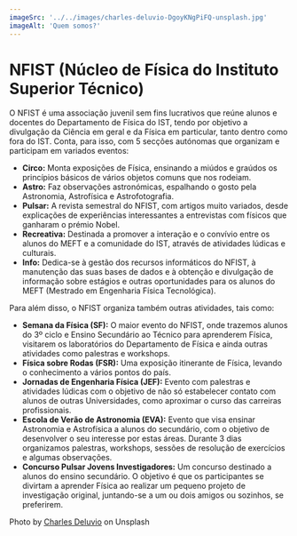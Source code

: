 ```yaml
---
imageSrc: '../../images/charles-deluvio-DgoyKNgPiFQ-unsplash.jpg'
imageAlt: 'Quem somos?'
---
```


# NFIST (Núcleo de Física do Instituto Superior Técnico)

O NFIST é uma associação juvenil sem fins lucrativos que reúne alunos e docentes do Departamento de Física do IST, tendo por objetivo a divulgação da Ciência em geral e da Física em particular, tanto dentro como fora do IST. Conta, para isso, com 5 secções autónomas que organizam e participam em variados eventos:

-   **Circo:** Monta exposições de Física, ensinando a miúdos e graúdos os princípios básicos de vários objetos comuns que nos rodeiam.
-   **Astro:** Faz observações astronómicas, espalhando o gosto pela Astronomia, Astrofísica e Astrofotografia.
-   **Pulsar:** A revista semestral do NFIST, com artigos muito variados, desde explicações de experiências interessantes a entrevistas com físicos que ganharam o prémio Nobel.
-   **Recreativa:** Destinada a promover a interação e o convívio entre os alunos do MEFT e a comunidade do IST, através de atividades lúdicas e culturais.
-   **Info:** Dedica-se à gestão dos recursos informáticos do NFIST, à manutenção das suas bases de dados e à obtenção e divulgação de informação sobre estágios e outras oportunidades para os alunos do MEFT (Mestrado em Engenharia Física Tecnológica).

Para além disso, o NFIST organiza também outras atividades, tais como:

-   **Semana da Física (SF):** O maior evento do NFIST, onde trazemos alunos do 3º ciclo e Ensino Secundário ao Técnico para aprenderem Física, visitarem os laboratórios do Departamento de Física e ainda outras atividades como palestras e workshops.
-   **Física sobre Rodas (FSR):** Uma exposição itinerante de Física, levando o conhecimento a vários pontos do país.
-   **Jornadas de Engenharia Física (JEF):** Evento com palestras e atividades lúdicas com o objetivo de não só estabelecer contato com alunos de outras Universidades, como aproximar o curso das carreiras profissionais.
-   **Escola de Verão de Astronomia (EVA):** Evento que visa ensinar Astronomia e Astrofísica a alunos do secundário, com o objetivo de desenvolver o seu interesse por estas áreas. Durante 3 dias organizamos palestras, workshops, sessões de resolução de exercícios e algumas observações.
-   **Concurso Pulsar Jovens Investigadores:** Um concurso destinado a alunos do ensino secundário. O objetivo é que os participantes se divirtam a aprender Física ao realizar um pequeno projeto de investigação original, juntando-se a um ou dois amigos ou sozinhos, se preferirem.

Photo by <a href="https://unsplash.com/@charlesdeluvio?utm_source=unsplash&utm_medium=referral&utm_content=creditCopyText" target="_blank" rel="nofollow noopener noreferrer" aria-label="External Link"><u>Charles Deluvio</u></a> on Unsplash
